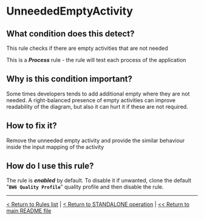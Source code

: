 # UnneededEmptyActivity

## What condition does this detect?

This rule checks if there are empty activities that are not needed

This is a ***Process*** rule - the rule will test each process of the application

## Why is this condition important?

Some times developers tends to add additional empty where they are not needed. A right-balanced presence of empty activities can improve readability of the diagram, but also it can hurt it if these are not required.

## How to fix it?

Remove the unneeded empty activity and provide the similar behaviour inside the input mapping of the activity

## How do I use this rule?

The rule is **_enabled_** by default. To disable it if unwanted, clone the default "**`BW6 Quality Profile`**" quality profile and then disable the rule.

---
[< Return to Rules list](./RULES.md) | [< Return to STANDALONE operation](../STANDALONE.md) | [<< Return to main README file](../../README.md)
